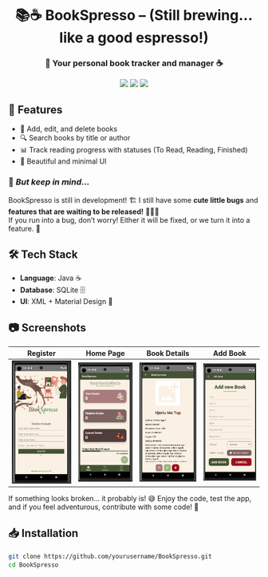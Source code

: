 <h1 align="center">📚☕ BookSpresso – (Still brewing... like a good espresso!)  </h1>

<h3 align="center">📖 Your personal book tracker and manager ☕</h3>
<!--
<p align="center">
  <img src="https://your-image-link-here.png" width="150" alt="BookSpresso Logo">
</p>
-->
<p align="center">
  <img src="https://img.shields.io/badge/Android-Java-green?style=for-the-badge">
  <img src="https://img.shields.io/badge/Database-SQLite-blue?style=for-the-badge">
  <img src="https://img.shields.io/badge/Status-Development-orange?style=for-the-badge">
</p>

## 🚀 Features
- 📖 Add, edit, and delete books
- 🔍 Search books by title or author
- 📊 Track reading progress with statuses (To Read, Reading, Finished)
- 🎨 Beautiful and minimal UI

### 🚧 *But keep in mind…*  
BookSpresso is still in development! 🏗️ I still have some **cute little bugs** and **features that are waiting to be released!** 🍞👨‍🍳  
If you run into a bug, don’t worry! Either it will be fixed, or we turn it into a feature. 🤡  

## 🛠 Tech Stack
- **Language**: Java ☕
- **Database**: SQLite 🗄️
- **UI**: XML + Material Design 🎨

## 📷 Screenshots
| Register | Home Page | Book Details | Add Book |
|----------|-----------|--------------|----------|
|<img src="https://github.com/ruhsulin/BookSpresso/blob/main/images/Register.png?raw=true" width="200">| <img src="https://github.com/ruhsulin/BookSpresso/blob/main/images/Home.png?raw=true" width="200"> | <img src="https://github.com/ruhsulin/BookSpresso/blob/main/images/BookDetails.png?raw=true" width="200"> | <img src="https://github.com/ruhsulin/BookSpresso/blob/main/images/AddBook.png?raw=true" width="200"> |

If something looks broken... it probably is! 😅 Enjoy the code, test the app, and if you feel adventurous, contribute with some code! 🚀

## 📥 Installation
```sh
git clone https://github.com/yourusername/BookSpresso.git
cd BookSpresso
